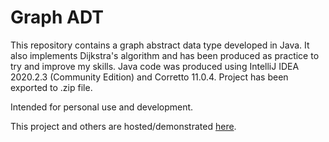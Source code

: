 # Graph ADT

This repository contains a graph abstract data type developed in Java. It also implements Dijkstra's algorithm and has been produced as practice to try and improve my skills.
Java code was produced using IntelliJ IDEA 2020.2.3 (Community Edition) and Corretto 11.0.4. Project has been exported to .zip file.

Intended for personal use and development.

This project and others are hosted/demonstrated [here](https://andy-stack.github.io/).
